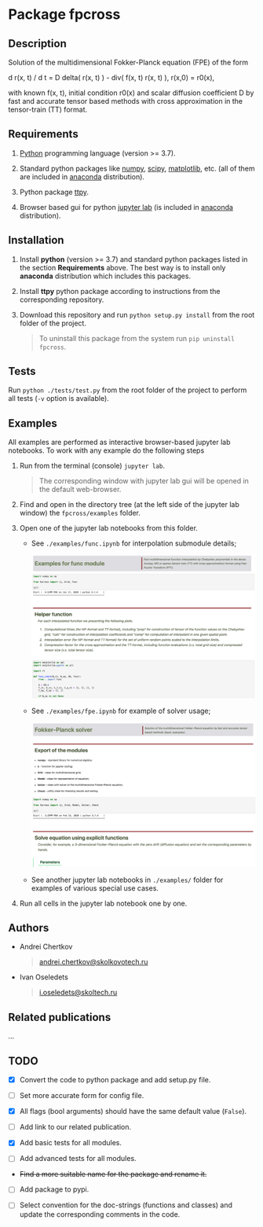 # Package fpcross

## Description

Solution of the multidimensional Fokker-Planck equation (FPE) of the form

d r(x, t) / d t = D delta( r(x, t) ) - div( f(x, t) r(x, t) ),
r(x,0) = r0(x),

with known f(x, t), initial condition r0(x) and scalar diffusion coefficient D by fast and accurate tensor based methods with cross approximation in the tensor-train (TT) format.

## Requirements

1. [Python](https://www.python.org) programming language (version >= 3.7).

1. Standard python packages like [numpy](https://numpy.org), [scipy](https://www.scipy.org), [matplotlib](https://matplotlib.org), etc. (all of them are included in [anaconda](https://www.anaconda.com/download/) distribution).

1. Python package [ttpy](https://github.com/oseledets/ttpy).

1. Browser based gui for python [jupyter lab](https://github.com/jupyterlab/jupyterlab) (is included in [anaconda](https://www.anaconda.com/download/) distribution).

## Installation

1. Install **python** (version >= 3.7) and standard python packages listed in the section **Requirements** above. The best way is to install only **anaconda** distribution which includes this packages.

1. Install **ttpy** python package according to instructions from the corresponding repository.

1. Download this repository and run `python setup.py install` from the root folder of the project.

    > To uninstall this package from the system run `pip uninstall fpcross`.

## Tests

Run `python ./tests/test.py` from the root folder of the project to perform all tests (`-v` option is available).

## Examples

All examples are performed as interactive browser-based jupyter lab notebooks. To work with any example do the following steps

1. Run from the terminal (console) `jupyter lab`.

    > The corresponding window with jupyter lab gui will be opened in the default web-browser.

1. Find and open in the directory tree (at the left side of the jupyter lab window) the `fpcross/examples` folder.

1. Open one of the jupyter lab notebooks from this folder.

    - See `./examples/func.ipynb` for interpolation submodule details;

      ![Screenshot examples func](./utils/screen_examples_func.png)

    - See `./examples/fpe.ipynb` for example of solver usage;

      ![Screenshot examples fpe](./utils/screen_examples_fpe.png)

    - See another jupyter lab notebooks in `./examples/` folder for examples of various special use cases.

1. Run all cells in the jupyter lab notebook one by one.

## Authors

* Andrei Chertkov

  > andrei.chertkov@skolkovotech.ru

* Ivan Oseledets

  > i.oseledets@skoltech.ru

## Related publications

...

## TODO

* [x] Convert the code to python package and add setup.py file.

* [ ] Set more accurate form for config file.

* [x] All flags (bool arguments) should have the same default value (`False`).

* [ ] Add link to our related publication.

* [x] Add basic tests for all modules.

* [ ] Add advanced tests for all modules.

* ~~Find a more suitable name for the package and rename it.~~

* [ ] Add package to pypi.

* [ ] Select convention for the doc-strings (functions and classes) and update the corresponding comments in the code.

